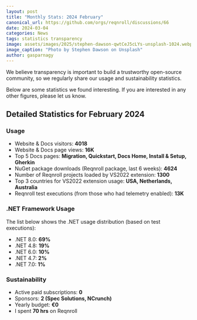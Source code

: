 ```yaml
---
layout: post
title: "Monthly Stats: 2024 February"
canonical_url: https://github.com/orgs/reqnroll/discussions/66
date: 2024-03-04
categories: News
tags: statistics transparency
image: assets/images/2025/stephen-dawson-qwtCeJ5cLYs-unsplash-1024.webp
image_caption: "Photo by Stephen Dawson on Unsplash"
author: gasparnagy
---
```


We believe transparency is important to build a trustworthy open-source community, so we regularly share our usage and sustainability statistics.

Below are some statistics we found interesting. If you are interested in any other figures, please let us know.

## Detailed Statistics for February 2024

### Usage

- Website & Docs visitors: **4018**
- Website & Docs page views: **16K**
- Top 5 Docs pages: **Migration, Quickstart, Docs Home, Install & Setup, Gherkin**
- NuGet package downloads (Reqnroll package, last 6 weeks): **4624**
- Number of Reqnroll projects loaded by VS2022 extension: **1300**
- Top 3 countries for VS2022 extension usage: **USA, Netherlands, Australia**
- Reqnroll test executions (from those who had telemetry enabled): **13K**

### .NET Framework Usage

The list below shows the .NET usage distribution (based on test executions):

- .NET 8.0: **69%**
- .NET 4.8: **19%**
- .NET 6.0: **10%**
- .NET 4.7: **2%**
- .NET 7.0: **1%**

### Sustainability

- Active paid subscriptions: **0**
- Sponsors: **2 (Spec Solutions, NCrunch)**
- Yearly budget: **€0**
- I spent **70 hrs** on Reqnroll
